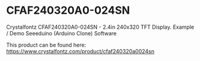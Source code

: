 # CFAF240320A0-024SN

Crystalfontz CFAF240320A0-024SN - 2.4in 240x320 TFT Display.
Example / Demo Seeeduino (Arduino Clone) Software

This product can be found here:
https://www.crystalfontz.com/product/cfaf240320a0024sn
